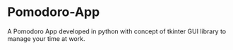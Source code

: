 # Pomodoro-App
A Pomodoro App developed in python with concept of tkinter GUI library to manage your time at work.

